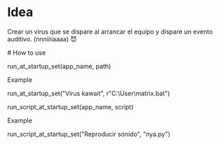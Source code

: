 # Idea
Crear un virus que se dispare al arrancar el equipo y dispare un evento auditivo.
(nnniiiiaaaa) 😈

# How to use

run_at_startup_set(app_name, path)

Example

run_at_startup_set("Virus kawait", r"C:\User\matrix.bat")

run_script_at_startup_set(app_name, script)

Example

run_script_at_startup_set("Reproducir sonido", "nya.py")